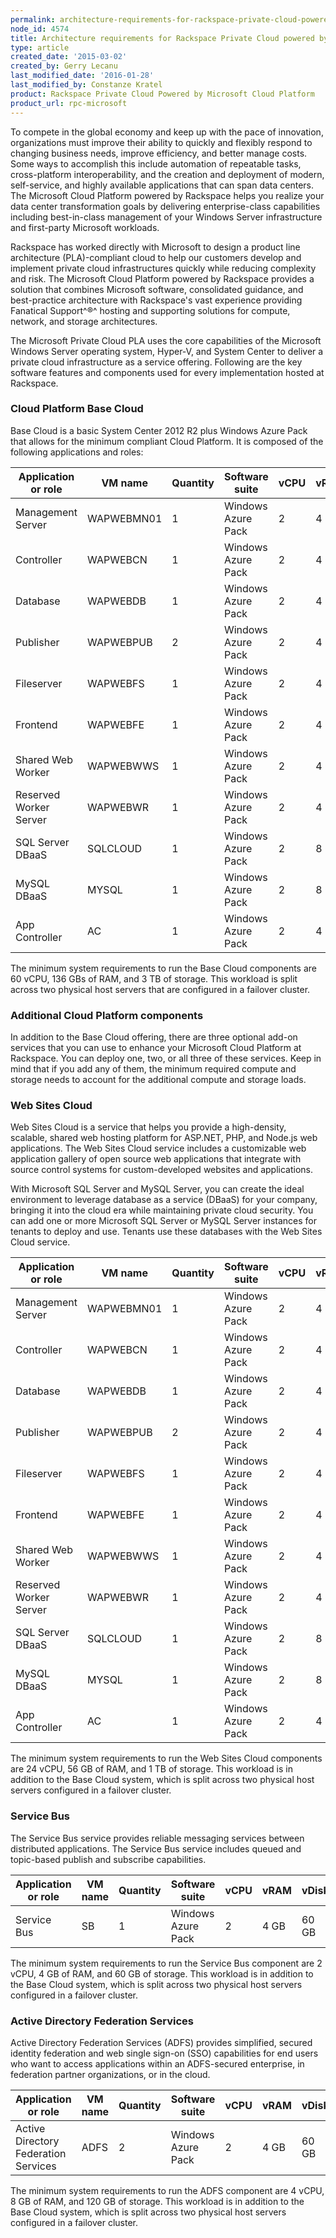 ```yaml
---
permalink: architecture-requirements-for-rackspace-private-cloud-powered-by-microsoft/
node_id: 4574
title: Architecture requirements for Rackspace Private Cloud powered by Microsoft
type: article
created_date: '2015-03-02'
created_by: Gerry Lecanu
last_modified_date: '2016-01-28'
last_modified_by: Constanze Kratel
product: Rackspace Private Cloud Powered by Microsoft Cloud Platform
product_url: rpc-microsoft
---
```


To compete in the global economy and keep up with the pace of
innovation, organizations must improve their ability to quickly and
flexibly respond to changing business needs, improve efficiency, and
better manage costs.  Some ways to accomplish this include automation of
repeatable tasks, cross-platform interoperability, and the creation and
deployment of modern, self-service, and highly available applications
that can span data centers. The Microsoft Cloud Platform powered by
Rackspace helps you realize your data center transformation goals by
delivering enterprise-class capabilities including best-in-class
management of your Windows Server infrastructure and first-party
Microsoft workloads.

Rackspace has worked directly with Microsoft to design a product line
architecture (PLA)-compliant cloud to help our customers develop and
implement private cloud infrastructures quickly while reducing
complexity and risk. The Microsoft Cloud Platform powered by Rackspace
provides a solution that combines Microsoft software, consolidated
guidance, and best-practice architecture with Rackspace's vast
experience providing Fanatical Support^&reg;^ hosting and supporting
solutions for compute, network, and storage architectures.

The Microsoft Private Cloud PLA uses the core capabilities of the
Microsoft Windows Server operating system, Hyper-V, and System Center to
deliver a private cloud infrastructure as a service offering. Following
are the key software features and components used for every
implementation hosted at Rackspace.

### Cloud Platform Base Cloud

Base Cloud is a basic System Center 2012 R2 plus Windows Azure Pack that
allows for the minimum compliant Cloud Platform. It is composed of the
following applications and roles:

| Application or role    | VM name    | Quantity | Software suite     | vCPU | vRAM | vDisk  |
|------------------------|------------|----------|--------------------|------|------|--------|
| Management Server      | WAPWEBMN01 | 1        | Windows Azure Pack | 2    | 4 GB | 60 GB  |
| Controller             | WAPWEBCN   | 1        | Windows Azure Pack | 2    | 4 GB | 60 GB  |
| Database               | WAPWEBDB   | 1        | Windows Azure Pack | 2    | 4 GB | 300 GB |
| Publisher              | WAPWEBPUB  | 2        | Windows Azure Pack | 2    | 4 GB | 60 GB  |
| Fileserver             | WAPWEBFS   | 1        | Windows Azure Pack | 2    | 4 GB | 100 GB |
| Frontend               | WAPWEBFE   | 1        | Windows Azure Pack | 2    | 4 GB | 60 GB  |
| Shared Web Worker      | WAPWEBWWS  | 1        | Windows Azure Pack | 2    | 4 GB | 60 GB  |
| Reserved Worker Server | WAPWEBWR   | 1        | Windows Azure Pack | 2    | 4 GB | 60 GB  |
| SQL Server DBaaS       | SQLCLOUD   | 1        | Windows Azure Pack | 2    | 8 GB | 60 GB  |
| MySQL DBaaS            | MYSQL      | 1        | Windows Azure Pack | 2    | 8 GB | 60 GB  |
| App Controller         | AC         | 1        | Windows Azure Pack | 2    | 4 GB | 60 GB  |


The minimum system requirements to run the Base Cloud components are 60
vCPU, 136 GBs of RAM, and 3 TB of storage.  This workload is split
across two physical host servers that are configured in a failover
cluster.

### Additional Cloud Platform components

In addition to the Base Cloud offering, there are three optional add-on
services that you can use to enhance your Microsoft Cloud Platform at
Rackspace.  You can deploy one, two, or all three of these services.
Keep in mind that if you add any of them, the minimum required compute
and storage needs to account for the additional compute and storage
loads.

### Web Sites Cloud

Web Sites Cloud is a service that helps you provide a high-density,
scalable, shared web hosting platform for ASP.NET, PHP, and Node.js web
applications. The Web Sites Cloud service includes a customizable web
application gallery of open source web applications that integrate with
source control systems for custom-developed websites and applications.

With Microsoft SQL Server and MySQL Server, you can create the ideal
environment to leverage database as a service (DBaaS) for your company,
bringing it into the cloud era while maintaining private cloud security.
You can add one or more Microsoft SQL Server or MySQL Server instances
for tenants to deploy and use. Tenants use these databases with the Web
Sites Cloud service.

| Application or role    | VM name    | Quantity | Software suite     | vCPU | vRAM | vDisk  |
|------------------------|------------|----------|--------------------|------|------|--------|
| Management Server      | WAPWEBMN01 | 1        | Windows Azure Pack | 2    | 4 GB | 60 GB  |
| Controller             | WAPWEBCN   | 1        | Windows Azure Pack | 2    | 4 GB | 60 GB  |
| Database               | WAPWEBDB   | 1        | Windows Azure Pack | 2    | 4 GB | 300 GB |
| Publisher              | WAPWEBPUB  | 2        | Windows Azure Pack | 2    | 4 GB | 60 GB  |
| Fileserver             | WAPWEBFS   | 1        | Windows Azure Pack | 2    | 4 GB | 100 GB |
| Frontend               | WAPWEBFE   | 1        | Windows Azure Pack | 2    | 4 GB | 60 GB  |
| Shared Web Worker      | WAPWEBWWS  | 1        | Windows Azure Pack | 2    | 4 GB | 60 GB  |
| Reserved Worker Server | WAPWEBWR   | 1        | Windows Azure Pack | 2    | 4 GB | 60 GB  |
| SQL Server DBaaS       | SQLCLOUD   | 1        | Windows Azure Pack | 2    | 8 GB | 60 GB  |
| MySQL DBaaS            | MYSQL      | 1        | Windows Azure Pack | 2    | 8 GB | 60 GB  |
| App Controller         | AC         | 1        | Windows Azure Pack | 2    | 4 GB | 60 GB  |

The minimum system requirements to run the Web Sites Cloud components
are 24 vCPU, 56 GB of RAM, and 1 TB of storage.  This workload is in
addition to the Base Cloud system, which is split across two physical
host servers configured in a failover cluster.

### Service Bus

The Service Bus service provides reliable messaging services between
distributed applications. The Service Bus service includes queued and
topic-based publish and subscribe capabilities.

| Application or role | VM name | Quantity | Software suite     | vCPU | vRAM | vDisk |
|---------------------|---------|----------|--------------------|------|------|-------|
| Service Bus         | SB      |     1    | Windows Azure Pack | 2    | 4 GB | 60 GB |

The minimum system requirements to run the Service Bus component are 2
vCPU, 4 GB of RAM, and 60 GB of storage.  This workload is in addition
to the Base Cloud system, which is split across two physical host
servers configured in a failover cluster.

### Active Directory Federation Services

Active Directory Federation Services (ADFS) provides simplified, secured
identity federation and web single sign-on (SSO) capabilities for end
users who want to access applications within an ADFS-secured enterprise,
in federation partner organizations, or in the cloud.

| Application or role                  | VM name | Quantity | Software suite     | vCPU | vRAM | vDisk |
|--------------------------------------|---------|----------|--------------------|------|------|-------|
| Active Directory Federation Services | ADFS    | 2        | Windows Azure Pack | 2    | 4 GB | 60 GB |

The minimum system requirements to run the ADFS component are 4 vCPU, 8
GB of RAM, and 120 GB of storage.  This workload is in addition to the
Base Cloud system, which is split across two physical host servers
configured in a failover cluster.
